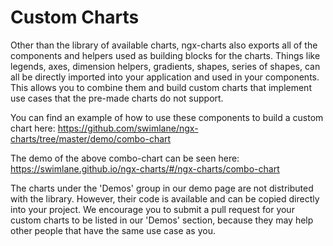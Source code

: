 # Custom Charts

Other than the library of available charts, ngx-charts also exports all of the components and helpers used as building blocks for the charts. Things like legends, axes, dimension helpers, gradients, shapes, series of shapes, can all be directly imported into your application and used in your components. This allows you to combine them and build custom charts that implement use cases that the pre-made charts do not support.

You can find an example of how to use these components to build a custom chart here: https://github.com/swimlane/ngx-charts/tree/master/demo/combo-chart

The demo of the above combo-chart can be seen here: https://swimlane.github.io/ngx-charts/#/ngx-charts/combo-chart

The charts under the 'Demos' group in our demo page are not distributed with the library. However, their code is available and can be copied directly into your project. We encourage you to submit a pull request for your custom charts to be listed in our 'Demos' section, because they may help other people that have the same use case as you.